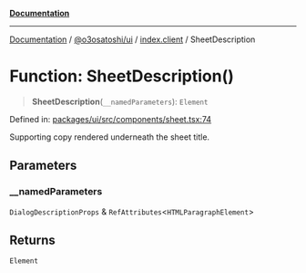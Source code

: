 [**Documentation**](../../../../README.md)

***

[Documentation](../../../../README.md) / [@o3osatoshi/ui](../../README.md) / [index.client](../README.md) / SheetDescription

# Function: SheetDescription()

> **SheetDescription**(`__namedParameters`): `Element`

Defined in: [packages/ui/src/components/sheet.tsx:74](https://github.com/o3osatoshi/experiment/blob/54ab00df974a3e9f8283fbcd8c611ed1e0274132/packages/ui/src/components/sheet.tsx#L74)

Supporting copy rendered underneath the sheet title.

## Parameters

### \_\_namedParameters

`DialogDescriptionProps` & `RefAttributes`\<`HTMLParagraphElement`\>

## Returns

`Element`
